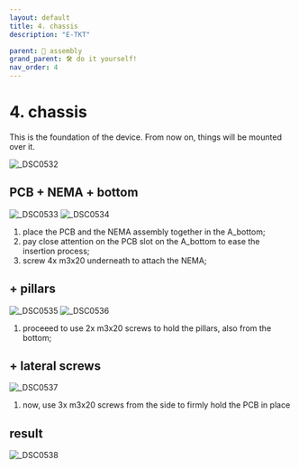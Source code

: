 ```yaml
---
layout: default
title: 4. chassis
description: "E-TKT"

parent: 🧩 assembly
grand_parent: 🛠️ do it yourself!
nav_order: 4
---
```


# **4. chassis**

This is the foundation of the device. From now on, things will be mounted over it.

![_DSC0532](https://user-images.githubusercontent.com/15098003/196189604-7777c3ef-2be9-4a1c-88b1-c808792aa471.jpg)

## PCB + NEMA + bottom

![_DSC0533](https://user-images.githubusercontent.com/15098003/196189607-58240472-d638-4395-b7ee-25e262931960.jpg)
![_DSC0534](https://user-images.githubusercontent.com/15098003/196189608-3f149b18-1a46-471d-9c28-be08bd0f29f3.jpg)

1. place the PCB and the NEMA assembly together in the A_bottom;
2. pay close attention on the PCB slot on the A_bottom to ease the insertion process;
3. screw 4x m3x20 underneath to attach the NEMA;

## + pillars

![_DSC0535](https://user-images.githubusercontent.com/15098003/196189610-3c69b50a-3eba-4d27-b47c-c80c869102b6.jpg)
![_DSC0536](https://user-images.githubusercontent.com/15098003/196189611-bf71f3fe-ee92-4b9e-aab3-4dbf89a4aed5.jpg)

1. proceeed to use 2x m3x20 screws to hold the pillars, also from the bottom;

## + lateral screws
![_DSC0537](https://user-images.githubusercontent.com/15098003/196189613-2fad8167-283b-4a59-a466-7019a5cd67af.jpg)

1. now, use 3x m3x20 screws from the side to firmly hold the PCB in place

## result
![_DSC0538](https://user-images.githubusercontent.com/15098003/196189615-b14c6934-0e0c-4d60-b7ed-12e5757fd6e6.jpg)
